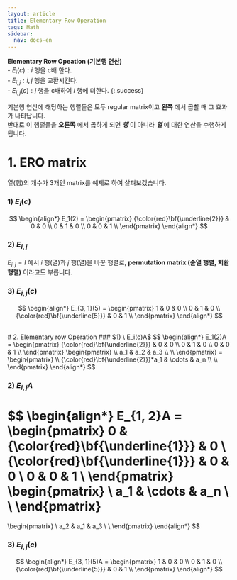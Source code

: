 ```yaml
---
layout: article
title: Elementary Row Operation
tags: Math
sidebar:
  nav: docs-en
---
```


**Elementary Row Opeation (기본행 연산)** <br>- $E_i(c): i$ 행을 c배 한다. <br>- $E_{i, j}: i, j$ 행을 교환시킨다. <br>- $E_{i, j}(c): j$ 행을 c배하여 $i$ 행에 더한다.
{:.success}

<!--more-->

기본행 연산에 해당하는 행렬들은 모두 regular matrix이고 **왼쪽** 에서 곱할 때 그 효과가 나타납니다.<br>
반대로 이 행렬들을 **오른쪽** 에서 곱하게 되면 ***행*** 이 아니라 ***열*** 에 대한 연산을 수행하게 됩니다.

# 1. ERO matrix
열(행)의 개수가 3개인 matrix를 예제로 하여 살펴보겠습니다.
### $1) \ E_i(c)$
$$
\begin{align*}
E_1(2) =
\begin{pmatrix}
{\color{red}\bf{\underline{2}}} & 0 & 0 \\
0      & 1 & 0 \\
0      & 0 & 1 \\
\end{pmatrix}
\end{align*}
$$

### $2) \ E_{i, j}$
$E_{i, j} = I$ 에서 $i$ 행(열)과 $j$ 행(열)을 바꾼 행렬로, **permutation matrix (순열 행렬, 치환행렬)** 이라고도 부릅니다.

### $3) \ E_{i, j}(c)$
$$
\begin{align*}
E_{3, 1}(5) =
\begin{pmatrix}
1 & 0 & 0 \\
0 & 1 & 0 \\
{\color{red}\bf{\underline{5}}} & 0 & 1 \\
\end{pmatrix}
\end{align*}
$$

<br>
# 2. Elementary row Operation
### $1) \ E_i(c)A$
$$
\begin{align*}
E_1(2)A =
\begin{pmatrix}
{\color{red}\bf{\underline{2}}} & 0 & 0 \\
0      & 1 & 0 \\
0      & 0 & 1 \\
\end{pmatrix}
\begin{pmatrix}
\\
a_1 & a_2 & a_3 \\
\\
\end{pmatrix}
=
\begin{pmatrix}
\\
{\color{red}\bf{\underline{2}}}*a_1 & \cdots & a_n \\
\\
\end{pmatrix}
\end{align*}
$$

### $2) \ E_{i, j}A$
$$
\begin{align*}
E_{1, 2}A =
\begin{pmatrix}
0 & {\color{red}\bf{\underline{1}}} & 0 \\
{\color{red}\bf{\underline{1}}} & 0 & 0 \\
0      & 0 & 1 \\
\end{pmatrix}
\begin{pmatrix}
\\
a_1 & \cdots & a_n \\
\\
\end{pmatrix}
=
\begin{pmatrix}
\\
a_2 & a_1 & a_3 \\
\\
\end{pmatrix}
\end{align*}
$$

### $3) \ E_{i, j}(c)$
$$
\begin{align*}
E_{3, 1}(5)A =
\begin{pmatrix}
1 & 0 & 0 \\
0 & 1 & 0 \\
{\color{red}\bf{\underline{5}}} & 0 & 1 \\
\end{pmatrix}
\end{align*}
$$
